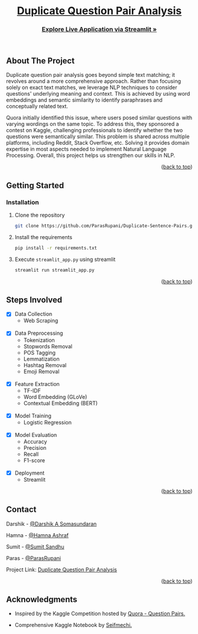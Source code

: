 

<a name="readme-top"></a>

<div align="center">

# [Duplicate Question Pair Analysis](https://github.com/ParasRupani/Duplicate-Sentence-Pairs)

<h3 align="center">    <a href="https://duplicate-question-pair-analysis.streamlit.app/"><strong><u>Explore Live Application via Streamlit</u> »</strong></a></h3>

<br>
</div>

<!-- ABOUT THE PROJECT -->
## About The Project

Duplicate question pair analysis goes beyond simple text matching; it revolves around a more comprehensive approach. Rather than focusing solely on exact text matches, we leverage NLP techniques to consider questions' underlying meaning and context. This is achieved by using word embeddings and semantic similarity to identify paraphrases and conceptually related text.

Quora initially identified this issue, where users posed similar questions with varying wordings on the same topic. To address this, they sponsored a contest on Kaggle, challenging professionals to identify whether the two questions were semantically similar. This problem is shared across multiple platforms, including Reddit, Stack Overflow, etc. Solving it provides domain expertise in most aspects needed to implement Natural Language Processing. Overall, this project helps us strengthen our skills in NLP.

<p align="right">(<a href="#readme-top">back to top</a>)</p>

<!-- GETTING STARTED -->
## Getting Started



### Installation

1. Clone the repository
   ```sh
   git clone https://github.com/ParasRupani/Duplicate-Sentence-Pairs.git
   ```
2. Install the requirements
   ```sh
   pip install -r requirements.txt
   ```
3. Execute `streamlit_app.py` using streamlit
   ```sh
   streamlit run streamlit_app.py
   ```

<p align="right">(<a href="#readme-top">back to top</a>)</p>


<!-- ROADMAP -->
## Steps Involved

- [x] Data Collection
    - Web Scraping
  <br>
- [x] Data Preprocessing
    - Tokenization
    - Stopwords Removal
    - POS Tagging
    - Lemmatization
    - Hashtag Removal
    - Emoji Removal
  <br>
- [x] Feature Extraction
    - TF-IDF
    - Word Embedding (GLoVe)
    - Contextual Embedding (BERT)
  <br>
- [x] Model Training
    - Logistic Regression
  <br>
- [x] Model Evaluation
    - Accuracy
    - Precision 
    - Recall 
    - F1-score
  <br>
- [x] Deployment
    - Streamlit

<p align="right">(<a href="#readme-top">back to top</a>)</p>


<!-- CONTACT -->
## Contact
Darshik - [@Darshik A Somasundaran](https://www.linkedin.com/in/darshik-a-somasundaran-b59610202/)

Hamna - [@Hamna Ashraf](https://www.linkedin.com/in/hamna-ashraf/)

Sumit - [@Sumit Sandhu](https://www.linkedin.com/in/sumit-sandhu-a642507b/)

Paras - [@ParasRupani](https://www.linkedin.com/in/ParasRupani)

Project Link: [Duplicate Question Pair Analysis](https://github.com/ParasRupani/Duplicate-Sentence-Pairs)

<p align="right">(<a href="#readme-top">back to top</a>)</p>



<!-- ACKNOWLEDGMENTS -->
## Acknowledgments
* Inspired by the Kaggle Competition hosted by [Quora - Question Pairs.](https://www.kaggle.com/competitions/quora-question-pairs)

* Comprehensive Kaggle Notebook by [Seifmechi.](https://www.kaggle.com/code/seifmechi/sentence-bert-quora-question-pairs)

